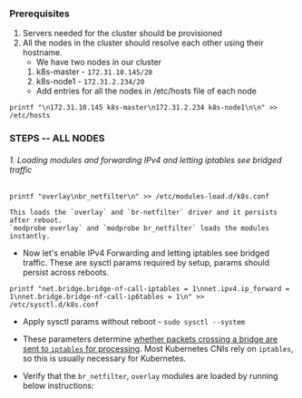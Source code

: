 ### Prerequisites
1. Servers needed for the cluster should be provisioned
2. All the nodes in the cluster should resolve each other using their hostname.
      - We have two nodes in our cluster
	  1. k8s-master - `172.31.10.145/20`
	  2. k8s-node1 - `172.31.2.234/20`
      - Add entries for all the nodes in /etc/hosts file of each node
```Shell
printf "\n172.31.10.145 k8s-master\n172.31.2.234 k8s-node1\n\n" >> /etc/hosts
```


### STEPS -- ALL NODES

###### 1. Loading modules and forwarding IPv4 and letting iptables see bridged traffic

  ```Shell
  printf "overlay\nbr_netfilter\n" >> /etc/modules-load.d/k8s.conf
  ```
	This loads the `overlay` and `br-netfilter` driver and it persists after reboot.
	`modprobe overlay` and `modprobe br_netfilter` loads the modules instantly.
		
-  Now let's enable IPv4 Forwarding and letting iptables see bridged traffic.
  These are sysctl params required by setup, params should persist across reboots.
```Shell
printf "net.bridge.bridge-nf-call-iptables = 1\nnet.ipv4.ip_forward = 1\nnet.bridge.bridge-nf-call-ip6tables = 1\n" >> /etc/sysctl.d/k8s.conf
```
- Apply sysctl params without reboot - `sudo sysctl --system`
- These parameters determine [whether packets crossing a bridge are sent to `iptables` for processing](https://wiki.libvirt.org/page/Net.bridge.bridge-nf-call_and_sysctl.conf). Most Kubernetes CNIs rely on `iptables`, so this is usually necessary for Kubernetes.

- Verify that the `br_netfilter`, `overlay` modules are loaded by running below instructions:
```Shell
	
```